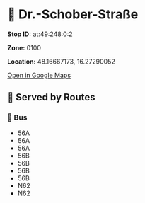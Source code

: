 # 🚉 Dr.-Schober-Straße


**Stop ID:** at:49:248:0:2

**Zone:** 0100

**Location:** 48.16667173, 16.27290052

[Open in Google Maps](https://www.google.com/maps?q=48.16667173,16.27290052)

## 🚆 Served by Routes

### 🚌 Bus
- 56A
- 56A
- 56A
- 56B
- 56B
- 56B
- 56B
- N62
- N62